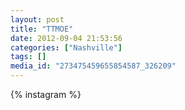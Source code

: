 ```yaml
---
layout: post
title: "TTMOE"
date: 2012-09-04 21:53:56
categories: ["Nashville"]
tags: []
media_id: "273475459655854587_326209"
---
```


{% instagram %}
